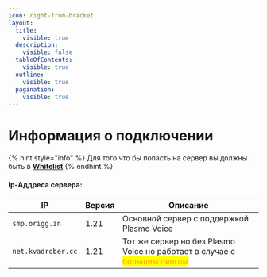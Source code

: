 ```yaml
---
icon: right-from-bracket
layout:
  title:
    visible: true
  description:
    visible: false
  tableOfContents:
    visible: true
  outline:
    visible: true
  pagination:
    visible: true
---
```


# Информация о подключении

{% hint style="info" %}
Для того что бы попасть на сервер вы должны быть в [**Whitelist**](kak-popast-v-whitelist.md)
{% endhint %}

#### Ip-Аддреса сервера:

| IP                 | Версия | Описание                                                                                                   |
| ------------------ | ------ | ---------------------------------------------------------------------------------------------------------- |
| `smp.origg.in`     | 1.21   | Основной сервер с поддержкой Plasmo Voice                                                                  |
| `net.kvadrober.cc` | 1.21   | Тот же сервер но без Plasmo Voice но работает в случае с <mark style="color:orange;">большим пингом</mark> |

